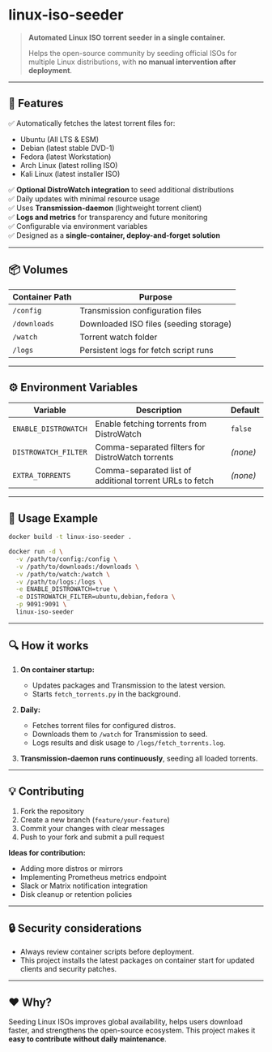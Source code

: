 # linux-iso-seeder

> **Automated Linux ISO torrent seeder in a single container.**
>
> Helps the open-source community by seeding official ISOs for multiple Linux distributions, with **no manual intervention after deployment**.

---

## 🚀 **Features**

✅ Automatically fetches the latest torrent files for:

- Ubuntu (All LTS & ESM)
- Debian (latest stable DVD-1)  
- Fedora (latest Workstation)  
- Arch Linux (latest rolling ISO)  
- Kali Linux (latest installer ISO)

✅ **Optional DistroWatch integration** to seed additional distributions  
✅ Daily updates with minimal resource usage  
✅ Uses **Transmission-daemon** (lightweight torrent client)  
✅ **Logs and metrics** for transparency and future monitoring  
✅ Configurable via environment variables  
✅ Designed as a **single-container, deploy-and-forget solution**

---

## 📦 **Volumes**

| Container Path | Purpose |
|---|---|
| `/config` | Transmission configuration files |
| `/downloads` | Downloaded ISO files (seeding storage) |
| `/watch` | Torrent watch folder |
| `/logs` | Persistent logs for fetch script runs |

---

## ⚙️ **Environment Variables**

| Variable | Description | Default |
|---|---|---|
| `ENABLE_DISTROWATCH` | Enable fetching torrents from DistroWatch | `false` |
| `DISTROWATCH_FILTER` | Comma-separated filters for DistroWatch torrents | *(none)* |
| `EXTRA_TORRENTS` | Comma-separated list of additional torrent URLs to fetch | *(none)* |

---

## 📝 **Usage Example**

```bash
docker build -t linux-iso-seeder .

docker run -d \
  -v /path/to/config:/config \
  -v /path/to/downloads:/downloads \
  -v /path/to/watch:/watch \
  -v /path/to/logs:/logs \
  -e ENABLE_DISTROWATCH=true \
  -e DISTROWATCH_FILTER=ubuntu,debian,fedora \
  -p 9091:9091 \
  linux-iso-seeder
```

---

## 🔍 **How it works**

1. **On container startup:**
   - Updates packages and Transmission to the latest version.
   - Starts `fetch_torrents.py` in the background.

2. **Daily:**
   - Fetches torrent files for configured distros.
   - Downloads them to `/watch` for Transmission to seed.
   - Logs results and disk usage to `/logs/fetch_torrents.log`.

3. **Transmission-daemon runs continuously**, seeding all loaded torrents.

---

## 💡 **Contributing**

1. Fork the repository  
2. Create a new branch (`feature/your-feature`)  
3. Commit your changes with clear messages  
4. Push to your fork and submit a pull request

**Ideas for contribution:**

- Adding more distros or mirrors  
- Implementing Prometheus metrics endpoint  
- Slack or Matrix notification integration  
- Disk cleanup or retention policies

---

## 🔒 **Security considerations**

- Always review container scripts before deployment.  
- This project installs the latest packages on container start for updated clients and security patches.

---

## ❤️ **Why?**

Seeding Linux ISOs improves global availability, helps users download faster, and strengthens the open-source ecosystem. This project makes it **easy to contribute without daily maintenance**.

